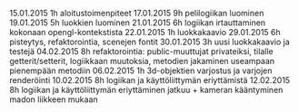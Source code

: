 15.01.2015	1h	aloitustoimenpiteet
17.01.2015	9h	pelilogiikan luominen
19.01.2015	5h	luokkien luominen
21.01.2015	6h	logiikan irtauttaminen kokonaan opengl-kontekstista
22.01.2015	1h	luokkakaavio
29.01.2015	6h	pisteytys, refaktorointia, scenejen fontit
30.01.2015	3h	uusi luokkakaavio ja testejä
04.02.2015	8h	refaktorointia: public-muuttujat privateiksi, tilalle getterit/setterit, logiikkaan muutoksia, metodien jakaminen useampaan pienempään metodiin
06.02.2015	1h	3d-objektien varjostus ja varjojen renderöinti
10.02.2015	8h	logiikan ja käyttöliittymän eriyttämistä
12.02.2015	8h	logiikan ja käyttöliittymän eriyttäminen jatkuu + kameran kääntyminen madon liikkeen mukaan

